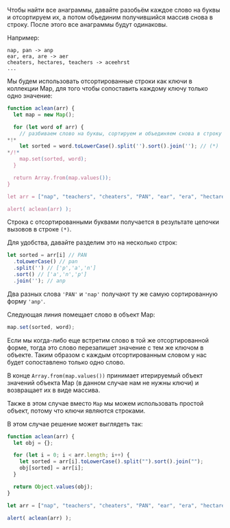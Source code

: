 Чтобы найти все анаграммы, давайте разобьём каждое слово на буквы и отсортируем их, а потом объединим получившийся массив снова в строку. После этого все анаграммы будут одинаковы.

Например:

```
nap, pan -> anp
ear, era, are -> aer
cheaters, hectares, teachers -> aceehrst
...
```

Мы будем использовать отсортированные строки как ключи в коллекции Map, для того чтобы сопоставить каждому ключу только одно значение:

```js run
function aclean(arr) {
  let map = new Map();

  for (let word of arr) {
    // разбиваем слово на буквы, сортируем и объединяем снова в строку
*!*
    let sorted = word.toLowerCase().split('').sort().join(''); // (*)
*/!*
    map.set(sorted, word);
  }

  return Array.from(map.values());
}

let arr = ["nap", "teachers", "cheaters", "PAN", "ear", "era", "hectares"];

alert( aclean(arr) );
```

Строка с отсортированными буквами получается в результате цепочки вызовов в строке `(*)`.

Для удобства, давайте разделим это на несколько строк:

```js
let sorted = arr[i] // PAN
  .toLowerCase() // pan
  .split('') // ['p','a','n']
  .sort() // ['a','n','p']
  .join(''); // anp
```

Два разных слова `'PAN'` и `'nap'` получают ту же самую сортированную форму `'anp'`.

Следующая линия помещает слово в объект Map:

```js
map.set(sorted, word);
```

Если мы когда-либо еще встретим слово в той же отсортированной форме, тогда это слово перезапишет значение с тем же ключом в объекте. Таким образом с каждым отсортированным словом у нас будет сопоставлено только одно слово.

В конце `Array.from(map.values())` принимает итерируемый объект значений объекта Map (в данном случае нам не нужны ключи) и возвращает их в виде массива.

Также в этом случае вместо `Map` мы можем использовать простой объект, потому что ключи являются строками.

В этом случае решение может выглядеть так:

```js run demo
function aclean(arr) {
  let obj = {};

  for (let i = 0; i < arr.length; i++) {
    let sorted = arr[i].toLowerCase().split("").sort().join("");
    obj[sorted] = arr[i];
  }

  return Object.values(obj);
}

let arr = ["nap", "teachers", "cheaters", "PAN", "ear", "era", "hectares"];

alert( aclean(arr) );
```
